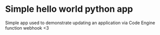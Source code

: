 # Simple hello world python app

Simple app used to demonstrate updating an application via Code Engine function webhook
<3
